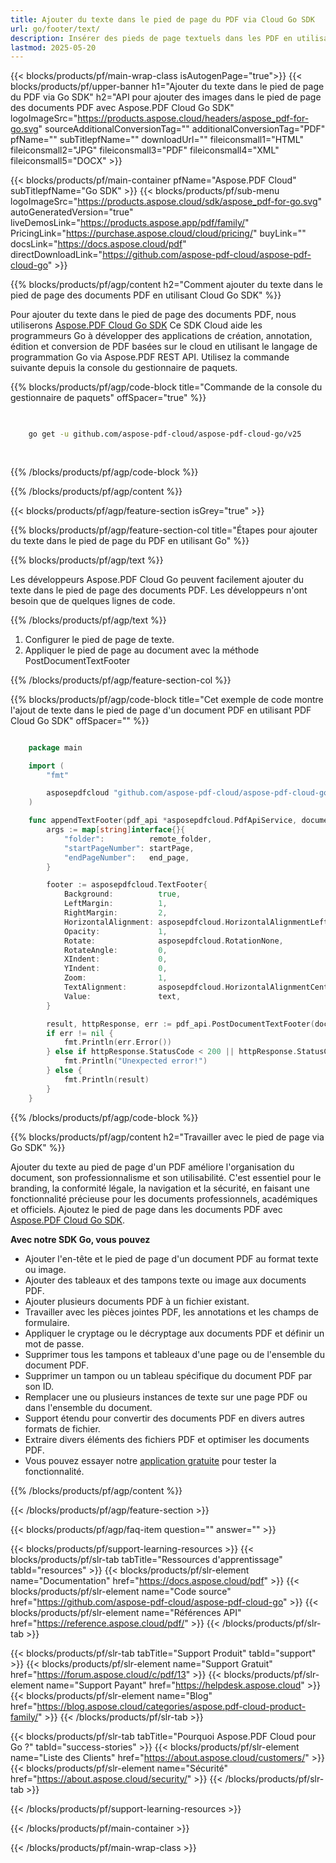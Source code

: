 ```yaml
---
title: Ajouter du texte dans le pied de page du PDF via Cloud Go SDK
url: go/footer/text/
description: Insérer des pieds de page textuels dans les PDF en utilisant Go avec Aspose.PDF Cloud SDK.
lastmod: 2025-05-20
---
```


{{< blocks/products/pf/main-wrap-class isAutogenPage="true">}}
{{< blocks/products/pf/upper-banner h1="Ajouter du texte dans le pied de page du PDF via Go SDK" h2="API pour ajouter des images dans le pied de page des documents PDF avec Aspose.PDF Cloud Go SDK" logoImageSrc="https://products.aspose.cloud/headers/aspose_pdf-for-go.svg" sourceAdditionalConversionTag="" additionalConversionTag="PDF" pfName="" subTitlepfName="" downloadUrl="" fileiconsmall1="HTML" fileiconsmall2="JPG" fileiconsmall3="PDF" fileiconsmall4="XML" fileiconsmall5="DOCX" >}}

{{< blocks/products/pf/main-container pfName="Aspose.PDF Cloud" subTitlepfName="Go SDK" >}}
{{< blocks/products/pf/sub-menu logoImageSrc="https://products.aspose.cloud/sdk/aspose_pdf-for-go.svg"
autoGeneratedVersion="true"
liveDemosLink="https://products.aspose.app/pdf/family/" PricingLink="https://purchase.aspose.cloud/cloud/pricing/" buyLink="" docsLink="https://docs.aspose.cloud/pdf"  directDownloadLink="https://github.com/aspose-pdf-cloud/aspose-pdf-cloud-go" >}}

{{% blocks/products/pf/agp/content h2="Comment ajouter du texte dans le pied de page des documents PDF en utilisant Cloud Go SDK" %}}

Pour ajouter du texte dans le pied de page des documents PDF, nous utiliserons
[Aspose.PDF Cloud Go SDK](https://products.aspose.cloud/pdf/go/)
Ce SDK Cloud aide les programmeurs Go à développer des applications de création, annotation, édition et conversion de PDF basées sur le cloud en utilisant le langage de programmation Go via Aspose.PDF REST API. Utilisez la commande suivante depuis la console du gestionnaire de paquets.

{{% blocks/products/pf/agp/code-block title="Commande de la console du gestionnaire de paquets" offSpacer="true" %}}

```bash

     
    go get -u github.com/aspose-pdf-cloud/aspose-pdf-cloud-go/v25
     
     
```

{{% /blocks/products/pf/agp/code-block %}}

{{% /blocks/products/pf/agp/content %}}

{{< blocks/products/pf/agp/feature-section isGrey="true" >}}

{{% blocks/products/pf/agp/feature-section-col title="Étapes pour ajouter du texte dans le pied de page du PDF en utilisant Go" %}}

{{% blocks/products/pf/agp/text %}}

Les développeurs Aspose.PDF Cloud Go peuvent facilement ajouter du texte dans le pied de page des documents PDF. Les développeurs n'ont besoin que de quelques lignes de code.

{{% /blocks/products/pf/agp/text %}}

1. Configurer le pied de page de texte.
1. Appliquer le pied de page au document avec la méthode PostDocumentTextFooter

{{% /blocks/products/pf/agp/feature-section-col %}}

{{% blocks/products/pf/agp/code-block title="Cet exemple de code montre l'ajout de texte dans le pied de page d'un document PDF en utilisant PDF Cloud Go SDK" offSpacer="" %}}

```go

    package main

    import (
        "fmt"

        asposepdfcloud "github.com/aspose-pdf-cloud/aspose-pdf-cloud-go/v25"
    )

    func appendTextFooter(pdf_api *asposepdfcloud.PdfApiService, document_name string, text string, startPage int32, end_page int32, remote_folder string) {
        args := map[string]interface{}{
            "folder":          remote_folder,
            "startPageNumber": startPage,
            "endPageNumber":   end_page,
        }

        footer := asposepdfcloud.TextFooter{
            Background:          true,
            LeftMargin:          1,
            RightMargin:         2,
            HorizontalAlignment: asposepdfcloud.HorizontalAlignmentLeft,
            Opacity:             1,
            Rotate:              asposepdfcloud.RotationNone,
            RotateAngle:         0,
            XIndent:             0,
            YIndent:             0,
            Zoom:                1,
            TextAlignment:       asposepdfcloud.HorizontalAlignmentCenter,
            Value:               text,
        }

        result, httpResponse, err := pdf_api.PostDocumentTextFooter(document_name, footer, args)
        if err != nil {
            fmt.Println(err.Error())
        } else if httpResponse.StatusCode < 200 || httpResponse.StatusCode > 299 {
            fmt.Println("Unexpected error!")
        } else {
            fmt.Println(result)
        }
    }
```

{{% /blocks/products/pf/agp/code-block %}}

{{% blocks/products/pf/agp/content h2="Travailler avec le pied de page via Go SDK" %}}

Ajouter du texte au pied de page d'un PDF améliore l'organisation du document, son professionnalisme et son utilisabilité. C'est essentiel pour le branding, la conformité légale, la navigation et la sécurité, en faisant une fonctionnalité précieuse pour les documents professionnels, académiques et officiels.
Ajoutez le pied de page dans les documents PDF avec [Aspose.PDF Cloud Go SDK](https://products.aspose.cloud/pdf/go/).

**Avec notre SDK Go, vous pouvez**

+ Ajouter l'en-tête et le pied de page d'un document PDF au format texte ou image.
+ Ajouter des tableaux et des tampons texte ou image aux documents PDF.
+ Ajouter plusieurs documents PDF à un fichier existant.
+ Travailler avec les pièces jointes PDF, les annotations et les champs de formulaire.
+ Appliquer le cryptage ou le décryptage aux documents PDF et définir un mot de passe.
+ Supprimer tous les tampons et tableaux d'une page ou de l'ensemble du document PDF.
+ Supprimer un tampon ou un tableau spécifique du document PDF par son ID.
+ Remplacer une ou plusieurs instances de texte sur une page PDF ou dans l'ensemble du document.
+ Support étendu pour convertir des documents PDF en divers autres formats de fichier.
+ Extraire divers éléments des fichiers PDF et optimiser les documents PDF.
+ Vous pouvez essayer notre [application gratuite](https://products.aspose.app/pdf/) pour tester la fonctionnalité.

{{% /blocks/products/pf/agp/content %}}

{{< /blocks/products/pf/agp/feature-section >}}

{{< blocks/products/pf/agp/faq-item question="" answer="" >}}

{{< blocks/products/pf/support-learning-resources >}}
{{< blocks/products/pf/slr-tab tabTitle="Ressources d'apprentissage" tabId="resources" >}}
{{< blocks/products/pf/slr-element name="Documentation" href="https://docs.aspose.cloud/pdf" >}}
{{< blocks/products/pf/slr-element name="Code source" href="https://github.com/aspose-pdf-cloud/aspose-pdf-cloud-go" >}}
{{< blocks/products/pf/slr-element name="Références API" href="https://reference.aspose.cloud/pdf/" >}}
{{< /blocks/products/pf/slr-tab >}}

{{< blocks/products/pf/slr-tab tabTitle="Support Produit" tabId="support" >}}
{{< blocks/products/pf/slr-element name="Support Gratuit" href="https://forum.aspose.cloud/c/pdf/13" >}}
{{< blocks/products/pf/slr-element name="Support Payant" href="https://helpdesk.aspose.cloud" >}}
{{< blocks/products/pf/slr-element name="Blog" href="https://blog.aspose.cloud/categories/aspose.pdf-cloud-product-family/" >}}
{{< /blocks/products/pf/slr-tab >}}

{{< blocks/products/pf/slr-tab tabTitle="Pourquoi Aspose.PDF Cloud pour Go ?" tabId="success-stories" >}}
{{< blocks/products/pf/slr-element name="Liste des Clients" href="https://about.aspose.cloud/customers/" >}}
{{< blocks/products/pf/slr-element name="Sécurité" href="https://about.aspose.cloud/security/" >}}
{{< /blocks/products/pf/slr-tab >}}

{{< /blocks/products/pf/support-learning-resources >}}

{{< /blocks/products/pf/main-container >}}

{{< /blocks/products/pf/main-wrap-class >}}



